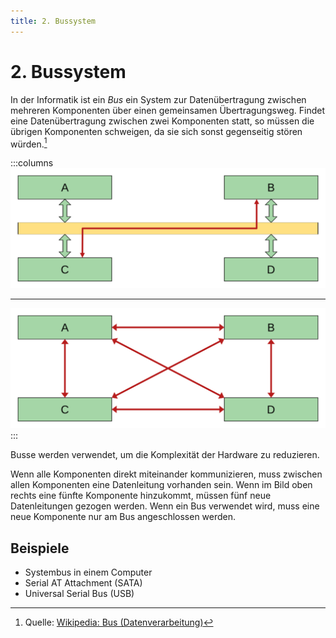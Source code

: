```yaml
---
title: 2. Bussystem
---
```


# 2. Bussystem

In der Informatik ist ein *Bus* ein System zur Datenübertragung zwischen mehreren Komponenten über einen gemeinsamen Übertragungsweg. Findet eine Datenübertragung zwischen zwei Komponenten statt, so müssen die übrigen Komponenten schweigen, da sie sich sonst gegenseitig stören würden.[^1]

:::columns
![Datenübertragung mit Bus](images/02-bus-1.svg)
***
![Datenübertragung ohne Bus](images/02-bus-2.svg)
:::

Busse werden verwendet, um die Komplexität der Hardware zu reduzieren.

Wenn alle Komponenten direkt miteinander kommunizieren, muss zwischen allen Komponenten eine Datenleitung vorhanden sein. Wenn im Bild oben rechts eine fünfte Komponente hinzukommt, müssen fünf neue Datenleitungen gezogen werden. Wenn ein Bus verwendet wird, muss eine neue Komponente nur am Bus angeschlossen werden.

## Beispiele

- Systembus in einem Computer
- Serial AT Attachment (SATA)
- Universal Serial Bus (USB)

[^1]: Quelle: [Wikipedia: Bus (Datenverarbeitung)](https://de.wikipedia.org/wiki/Bus_(Datenverarbeitung))
